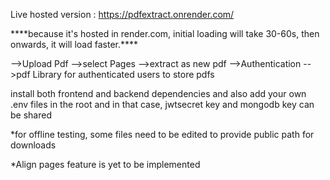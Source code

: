Live hosted version : https://pdfextract.onrender.com/

\*\*\*\*because it's hosted in render.com, initial loading will take 30-60s, then onwards, it will load faster.\*\*\*\*

-->Upload Pdf
-->select Pages
-->extract as new pdf
-->Authentication
-->pdf Library for authenticated users to store pdfs

install both frontend and backend dependencies and also add your own .env files in the root
and in that case, jwtsecret key and mongodb key can be shared

\*for offline testing, some files need to be edited to provide public path for downloads

\*Align pages feature is yet to be implemented
